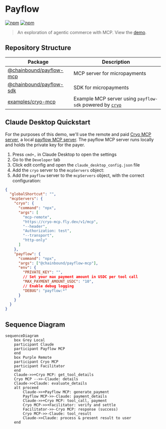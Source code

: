 # Payflow
[![npm](https://img.shields.io/npm/v/@chainbound/payflow-mcp)](https://www.npmjs.com/package/@chainbound/payflow-mcp)
[![npm](https://img.shields.io/npm/v/@chainbound/payflow-sdk)](https://www.npmjs.com/package/@chainbound/payflow-sdk)

> An exploration of agentic commerce with MCP. View the [demo](https://cryo-mcp.fly.dev/).

## Repository Structure

| Package | Description |
| ------- | ----------- |
| [@chainbound/payflow-mcp](./packages/payflow-mcp) | MCP server for micropayments |
| [@chainbound/payflow-sdk](./packages/payflow-sdk) | SDK for micropayments |
| [examples/cryo-mcp](./examples/cryo-mcp) | Example MCP server using `payflow-sdk` powered by [`cryo`](https://github.com/paradigmxyz/cryo) |

## Claude Desktop Quickstart
For the purposes of this demo, we'll use the remote and paid [Cryo MCP server](./packages/cryo-mcp), a local [payflow MCP server](./packages/payflow-mcp). The payflow MCP server runs locally and holds the private key for the payer.

1. Press `cmd+,` in Claude Desktop to open the settings
2. Go to the `Developer` tab
3. Click edit config and open the `claude_desktop_config.json` file
4. Add the `cryo` server to the `mcpServers` object:
5. Add the `payflow` server to the `mcpServers` object, with the correct configuration:

```json
{
  "globalShortcut": "",
  "mcpServers": {
    "cryo": {
      "command": "npx",
      "args": [
        "mcp-remote",
        "https://cryo-mcp.fly.dev/v1/mcp",
        "--header",
        "Authorization: test",
        "--transport",
        "http-only"
      ]
    },
    "payflow": {
      "command": "npx",
      "args": ["@chainbound/payflow-mcp"],
      "env": {
        "PRIVATE_KEY": "",
        // Set your max payment amount in USDC per tool call
        "MAX_PAYMENT_AMOUNT_USDC": "10",
        // Enable debug logging
        "DEBUG": "payflow:*"
      }
    }
  }
}
```

## Sequence Diagram
```mermaid
sequenceDiagram
    box Grey Local
    participant Claude
    participant Payflow MCP
    end
    box Purple Remote
    participant Cryo MCP
    participant Facilitator
    end
    Claude->>+Cryo MCP: get_tool_details
    Cryo MCP -->>-Claude: details
    Claude->>Claude: evaluate_details
    alt proceed
        Claude->>+Payflow MCP: generate_payment
        Payflow MCP->>-Claude: payment_details
        Claude->>+Cryo MCP: tool_call, payment
        Cryo MCP->>+Facilitator: verify and settle
        Facilitator->>-Cryo MCP: response (success)
        Cryo MCP->>-Claude: tool_result
        Claude->>Claude: process & present result to user
    end
```